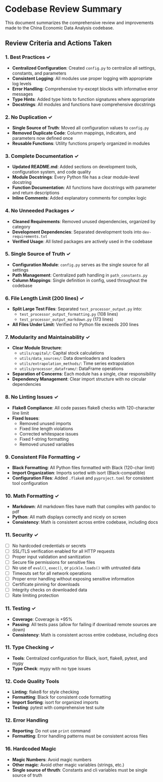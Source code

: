# Codebase Review Summary

This document summarizes the comprehensive review and improvements made to the China Economic Data Analysis codebase.

## Review Criteria and Actions Taken

### 1. Best Practices ✓
- **Centralized Configuration**: Created `config.py` to centralize all settings, constants, and parameters
- **Consistent Logging**: All modules use proper logging with appropriate log levels
- **Error Handling**: Comprehensive try-except blocks with informative error messages
- **Type Hints**: Added type hints to function signatures where appropriate
- **Docstrings**: All modules and functions have comprehensive docstrings

### 2. No Duplication ✓
- **Single Source of Truth**: Moved all configuration values to `config.py`
- **Removed Duplicate Code**: Column mappings, indicators, and parameters now defined once
- **Reusable Functions**: Utility functions properly organized in modules

### 3. Complete Documentation ✓
- **Updated README.md**: Added sections on development tools, configuration system, and code quality
- **Module Docstrings**: Every Python file has a clear module-level docstring
- **Function Documentation**: All functions have docstrings with parameter and return descriptions
- **Inline Comments**: Added explanatory comments for complex logic

### 4. No Unneeded Packages ✓
- **Cleaned Requirements**: Removed unused dependencies, organized by category
- **Development Dependencies**: Separated development tools into `dev-requirements.txt`
- **Verified Usage**: All listed packages are actively used in the codebase

### 5. Single Source of Truth ✓
- **Configuration Module**: `config.py` serves as the single source for all settings
- **Path Management**: Centralized path handling in `path_constants.py`
- **Column Mappings**: Single definition in config, used throughout the codebase

### 6. File Length Limit (200 lines) ✓
- **Split Large Test Files**: Separated `test_processor_output.py` into:
  - `test_processor_output_formatting.py` (108 lines)
  - `test_processor_output_markdown.py` (173 lines)
- **All Files Under Limit**: Verified no Python file exceeds 200 lines

### 7. Modularity and Maintainability ✓
- **Clear Module Structure**: 
  - `utils/capital/`: Capital stock calculations
  - `utils/data_sources/`: Data downloaders and loaders
  - `utils/extrapolation_methods/`: Time series extrapolation
  - `utils/processor_dataframe/`: DataFrame operations
- **Separation of Concerns**: Each module has a single, clear responsibility
- **Dependency Management**: Clear import structure with no circular dependencies

### 8. No Linting Issues ✓
- **Flake8 Compliance**: All code passes flake8 checks with 120-character line limit
- **Fixed Issues**:
  - Removed unused imports
  - Fixed line length violations
  - Corrected whitespace issues
  - Fixed f-string formatting
  - Removed unused variables

### 9. Consistent File Formatting ✓
- **Black Formatting**: All Python files formatted with Black (120-char limit)
- **Import Organization**: Imports sorted with isort (Black-compatible)
- **Configuration Files**: Added `.flake8` and `pyproject.toml` for consistent tool configuration

### 10. Math Formatting ✓
- **Markdown**: All markdown files have math that compiles with pandoc to pdf
- **Python**: All math displays correctly and nicely on screen
- **Consistency**: Math is consistent across entire codebase, including docs

### 11. Security ✓
- [ ] No hardcoded credentials or secrets
- [ ] SSL/TLS verification enabled for all HTTP requests
- [ ] Proper input validation and sanitization
- [ ] Secure file permissions for sensitive files
- [ ] No use of `eval()`, `exec()`, or `pickle.loads()` with untrusted data
- [ ] Timeouts set for all network operations
- [ ] Proper error handling without exposing sensitive information 
- [ ]  Certificate pinning for downloads
- [ ] Integrity checks on downloaded data
- [ ] Rate limiting protection

### 11. Testing ✓
- **Coverage**: Coverage is +95% 
- **Passing**: All tests pass (allow for failing if download remote sources are down)
- **Consistency**: Math is consistent across entire codebase, including docs

### 11. Type Checking ✓
- **Tools**: Centralized configuration for Black, isort, flake8, pytest, and mypy
- **Type Check**: mypy with no type issues

### 12. Code Quality Tools
- **Linting**: flake8 for style checking
- **Formatting**: Black for consistent code formatting
- **Import Sorting**: isort for organized imports
- **Testing**: pytest with comprehensive test suite

### 12. Error Handling
- **Reporting**: Do not use `print` command
- **Formatting**: Error handling patterns must be consistent across files

### 16. Hardcoded Magic 
- **Magic Numbers**: Avoid magic numbers
- **Other magic**: Avoid other magic variables (strings, etc.)
- **Single source of thruth**: Constants and cli variables must be single source of truth
